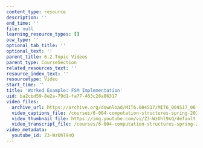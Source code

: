 ```yaml
---
content_type: resource
description: ''
end_time: ''
file: null
learning_resource_types: []
ocw_type: ''
optional_tab_title: ''
optional_text: ''
parent_title: 6.2 Topic Videos
parent_type: CourseSection
related_resources_text: ''
resource_index_text: ''
resourcetype: Video
start_time: ''
title: 'Worked Example: FSM Implementation'
uid: ba2cbd59-8e2a-79d1-fa77-463c28a86317
video_files:
  archive_url: https://archive.org/download/MIT6.004S17/MIT6_004S17_06-02-07-02_300k.mp4
  video_captions_file: /courses/6-004-computation-structures-spring-2017/df47d0de65bd5deeb5d3b21fc4c461a4_Z3-WzUhl9nQ.vtt
  video_thumbnail_file: https://img.youtube.com/vi/Z3-WzUhl9nQ/default.jpg
  video_transcript_file: /courses/6-004-computation-structures-spring-2017/9115d40527f58703dadfcb923e65ad36_Z3-WzUhl9nQ.pdf
video_metadata:
  youtube_id: Z3-WzUhl9nQ
---
```

